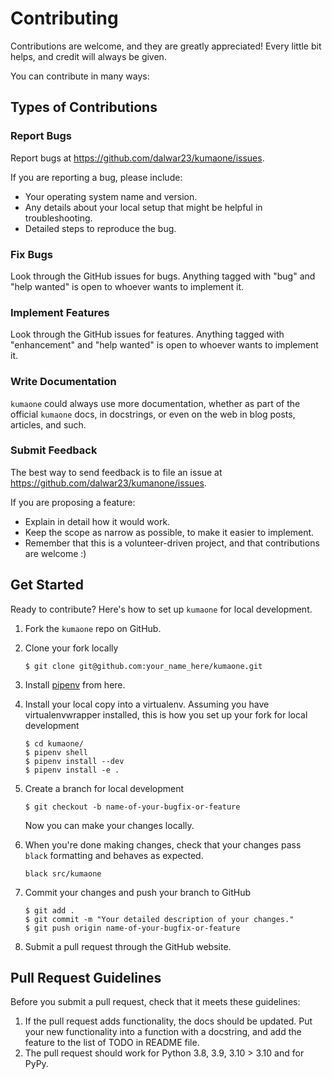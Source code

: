 # Contributing

Contributions are welcome, and they are greatly appreciated! Every little bit
helps, and credit will always be given.

You can contribute in many ways:

## Types of Contributions

### Report Bugs

Report bugs at https://github.com/dalwar23/kumaone/issues.

If you are reporting a bug, please include:

* Your operating system name and version.
* Any details about your local setup that might be helpful in troubleshooting.
* Detailed steps to reproduce the bug.

### Fix Bugs

Look through the GitHub issues for bugs. Anything tagged with "bug" and "help
wanted" is open to whoever wants to implement it.

### Implement Features

Look through the GitHub issues for features. Anything tagged with "enhancement"
and "help wanted" is open to whoever wants to implement it.

### Write Documentation

`kumaone` could always use more documentation, whether as part of the
official `kumaone` docs, in docstrings, or even on the web in blog posts,
articles, and such.

### Submit Feedback

The best way to send feedback is to file an issue at https://github.com/dalwar23/kumanone/issues.

If you are proposing a feature:

* Explain in detail how it would work.
* Keep the scope as narrow as possible, to make it easier to implement.
* Remember that this is a volunteer-driven project, and that contributions
  are welcome :)

## Get Started

Ready to contribute? Here's how to set up `kumaone` for local development.

1. Fork the `kumaone` repo on GitHub.
2. Clone your fork locally

    ```shell
    $ git clone git@github.com:your_name_here/kumaone.git
    ```
3. Install [pipenv](https://pipenv.pypa.io/en/latest/) from here.
4. Install your local copy into a virtualenv. Assuming you have virtualenvwrapper
   installed, this is how you set up your fork for local development

   ```shell
   $ cd kumaone/
   $ pipenv shell
   $ pipenv install --dev
   $ pipenv install -e .
   ```
5. Create a branch for local development

   ```shell
   $ git checkout -b name-of-your-bugfix-or-feature
   ```
   Now you can make your changes locally.
6. When you're done making changes, check that your changes pass `black` formatting
   and behaves as expected.

   ```shell
   black src/kumaone
   ```
7. Commit your changes and push your branch to GitHub

   ```shell
   $ git add .
   $ git commit -m "Your detailed description of your changes."
   $ git push origin name-of-your-bugfix-or-feature
   ```
8. Submit a pull request through the GitHub website.

## Pull Request Guidelines

Before you submit a pull request, check that it meets these guidelines:

1. If the pull request adds functionality, the docs should be updated. Put
   your new functionality into a function with a docstring, and add the
   feature to the list of TODO in README file.
2. The pull request should work for Python 3.8, 3.9, 3.10 > 3.10 and for PyPy.

